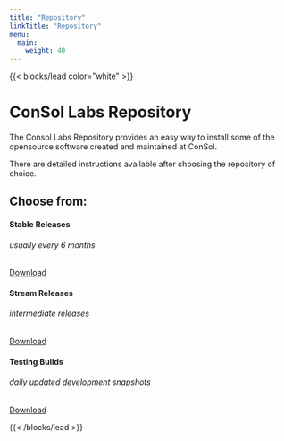 ```yaml
---
title: "Repository"
linkTitle: "Repository"
menu:
  main:
    weight: 40
---
```


{{< blocks/lead color="white" >}}

<h1 class="mb-4">ConSol Labs Repository</h1>

<div class="mx-auto">
  <p>
    The Consol Labs Repository provides an easy way to install some of the opensource software created and maintained at ConSol.
  </p>
  <p>
    There are detailed instructions available after choosing the repository of choice.
  </p>
  <h2 class="mt-5">Choose from:</h2>

  <div class="container my-4">
    <div class="row">
        <div class="col-md-4 d-flex mb-4">
            <div class="card flex-fill">
                <div class="card-body d-flex flex-column">
                  <h4 class="card-title">Stable Releases</h4>
                  <h6 class="card-title">usually every 6 months</h6>
                  <a class="btn btn-lg btn-primary m-1" href="https://labs.consol.de/repo/stable/">
                    Download <i class="fas fa-arrow-alt-circle-right ml-2"></i>
                  </a>
                </div>
            </div>
        </div>
        <div class="col-md-4 d-flex mb-4">
            <div class="card flex-fill">
                <div class="card-body d-flex flex-column">
                  <h4 class="card-title">Stream Releases</h4>
                  <h6 class="card-title">intermediate releases</h6>
                  <a class="btn btn-lg btn-primary m-1" href="https://labs.consol.de/repo/stream/">
                    Download <i class="fas fa-arrow-alt-circle-right ml-2"></i>
                  </a>
                </div>
            </div>
        </div>
        <div class="col-md-4 d-flex mb-4">
            <div class="card flex-fill">
                <div class="card-body d-flex flex-column">
                  <h4 class="card-title">Testing Builds</h4>
                  <h6 class="card-title">daily updated development snapshots</h6>
                  <a class="btn btn-lg btn-primary m-1" href="https://labs.consol.de/repo/testing/">
                    Download <i class="fas fa-arrow-alt-circle-right ml-2"></i>
                  </a>
                </div>
            </div>
        </div>
      </div>
    </div>
  </div>
</div>

{{< /blocks/lead >}}
